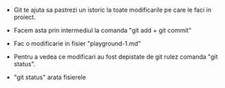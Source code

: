 * Git te ajuta sa pastrezi un istoric la toate modificarile pe care le faci in proiect.

* Facem asta prin intermediul la comanda "git add + git commit"

* Fac o modificarie in fisier "playground-1.md"

* Pentru a vedea ce modificari au fost depistate de git rulez comanda "git status". 

* "git status" arata fisierele 